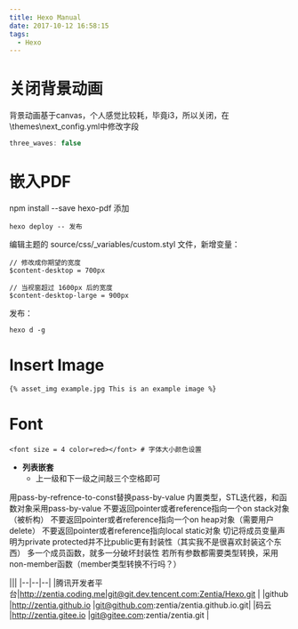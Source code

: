 ```yaml
---
title: Hexo Manual
date: 2017-10-12 16:58:15
tags:
  - Hexo
---
```

# 关闭背景动画
背景动画基于canvas，个人感觉比较耗，毕竟i3，所以关闭，在\themes\next\_config.yml中修改字段
```javascript
three_waves: false
```

# 嵌入PDF
npm install --save hexo-pdf
添加

	hexo deploy -- 发布
编辑主题的 source/css/_variables/custom.styl 文件，新增变量：
```
// 修改成你期望的宽度
$content-desktop = 700px

// 当视窗超过 1600px 后的宽度
$content-desktop-large = 900px
```

发布：

	hexo d -g

# Insert Image
```
{% asset_img example.jpg This is an example image %}
```

# Font

```
<font size = 4 color=red></font> # 字体大小颜色设置
```

- **列表嵌套**
   + 上一级和下一级之间敲三个空格即可

用pass-by-refrence-to-const替换pass-by-value
内置类型，STL迭代器，和函数对象采用pass-by-value
不要返回pointer或者reference指向一个on stack对象（被析构）
不要返回pointer或者reference指向一个on heap对象（需要用户delete）
不要返回pointer或者reference指向local static对象
切记将成员变量声明为private
protected并不比public更有封装性（其实我不是很喜欢封装这个东西）
多一个成员函数，就多一分破坏封装性
若所有参数都需要类型转换，采用non-member函数（member类型转换不行吗？）

|||
|--|--|--|
|腾讯开发者平台|http://zentia.coding.me|git@git.dev.tencent.com:Zentia/Hexo.git   |
|github        |http://zentia.github.io     |git@github.com:zentia/zentia.github.io.git|
|码云          |http://zentia.gitee.io      |git@gitee.com:zentia/zentia.git           |